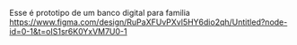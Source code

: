 Esse é prototipo de um banco digital para familia 
https://www.figma.com/design/RuPaXFUvPXvl5HY6dio2qh/Untitled?node-id=0-1&t=oIS1sr6K0YxVM7U0-1
